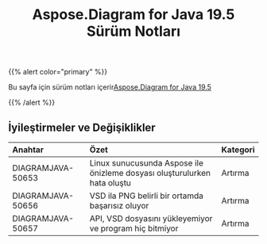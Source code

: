 ﻿---
title: Aspose.Diagram for Java 19.5 Sürüm Notları
type: docs
weight: 80
url: /tr/java/aspose-diagram-for-java-19-5-release-notes/
---
{{% alert color="primary" %}} 

Bu sayfa için sürüm notları içerir[Aspose.Diagram for Java 19.5](https://docs.aspose.com/diagram/java/aspose-diagram-for-java-19-5-release-notes/)

{{% /alert %}} 
## **İyileştirmeler ve Değişiklikler**

|**Anahtar**|**Özet**|**Kategori**|
|:- |:- |:- |
|DIAGRAMJAVA-50653|Linux sunucusunda Aspose ile önizleme dosyası oluşturulurken hata oluştu|Artırma|
|DIAGRAMJAVA-50656|VSD ila PNG belirli bir ortamda başarısız oluyor|Artırma|
|DIAGRAMJAVA-50657|API, VSD dosyasını yükleyemiyor ve program hiç bitmiyor|Artırma|

